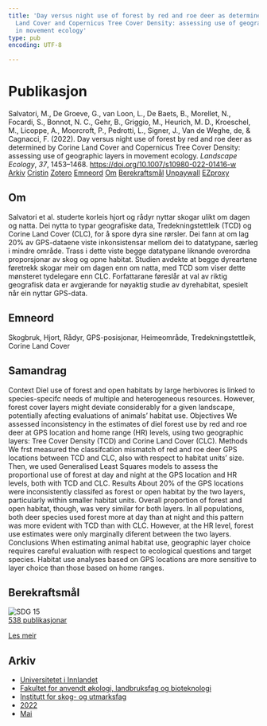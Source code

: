 ```yaml
---
title: 'Day versus night use of forest by red and roe deer as determined by Corine
  Land Cover and Copernicus Tree Cover Density: assessing use of geographic layers
  in movement ecology'
type: pub
encoding: UTF-8

---
```

<h1>Publikasjon</h1>
<article id="csl-bib-container-5GW9QU8L" class="csl-bib-container">
  <div class="csl-bib-body"> <div class="csl-entry">Salvatori, M., De Groeve, G., van Loon, L., De Baets, B., Morellet, N., Focardi, S., Bonnot, N. C., Gehr, B., Griggio, M., Heurich, M. D., Kroeschel, M., Licoppe, A., Moorcroft, P., Pedrotti, L., Signer, J., Van de Weghe, de, &#38; Cagnacci, F. (2022). Day versus night use of forest by red and roe deer as determined by Corine Land Cover and Copernicus Tree Cover Density: assessing use of geographic layers in movement ecology. <i>Landscape Ecology</i>, <i>37</i>, 1453–1468. <a href="https://doi.org/10.1007/s10980-022-01416-w">https://doi.org/10.1007/s10980-022-01416-w</a></div> </div>
  <div class="csl-bib-buttons">
    <a href="#taxonomy-article-5GW9QU8L" alt="archive" class="csl-bib-button">Arkiv</a>
    <a href="https://app.cristin.no/results/show.jsf?id=2027226" alt="Cristin" class="csl-bib-button">Cristin</a>
    <a href="http://zotero.org/groups/5881554/items/5GW9QU8L" alt="Zotero" class="csl-bib-button">Zotero</a>
    <a href="#keywords-article-5GW9QU8L" alt="keywords" class="csl-bib-button">Emneord</a>
    <a href="#about-article-5GW9QU8L" alt="about_pub" class="csl-bib-button">Om</a>
    <a href="#sdg-article-5GW9QU8L" alt="sdg" class="csl-bib-button">Berekraftsmål</a>
    <a href="https://link.springer.com/content/pdf/10.1007/s10980-022-01416-w.pdf" alt="Unpaywall" class="csl-bib-button">Unpaywall</a>
    <a href="https://link.springer.com/content/pdf/10.1007/s10980-022-01416-w.pdf" alt="EZproxy" class="csl-bib-button">EZproxy</a>
  </div>
  <div id="csl-bib-meta-container-5GW9QU8L"></div>
</article>
<div id="csl-bib-meta-5GW9QU8L" class="csl-bib-meta">
  <article id="about-article-5GW9QU8L" class="about_pub-article">
    <h1>Om</h1>
    Salvatori et al. studerte korleis hjort og rådyr nyttar skogar ulikt om dagen og natta. Dei nytta to typar geografiske data, Tredekningstettleik (TCD) og Corine Land Cover (CLC), for å spore dyra sine rørsler. Dei fann at om lag 20% av GPS-dataene viste inkonsistensar mellom dei to datatypane, særleg i mindre område. Trass i dette viste begge datatypane liknande overordna proporsjonar av skog og opne habitat. Studien avdekte at begge dyreartene føretrekk skogar meir om dagen enn om natta, med TCD som viser dette mønsteret tydelegare enn CLC. Forfattarane føreslår at val av riktig geografisk data er avgjerande for nøyaktig studie av dyrehabitat, spesielt når ein nyttar GPS-data.
  </article>
  <article id="keywords-article-5GW9QU8L" class="keywords-article">
    <h1>Emneord</h1>
    Skogbruk, Hjort, Rådyr, GPS-posisjonar, Heimeområde, Tredekningstettleik, Corine Land Cover
  </article>
  <article id="abstract-article-5GW9QU8L" class="abstract-article">
    <h1>Samandrag</h1>
    Context  
Diel use of forest and open habitats by large herbivores is linked to species-specifc needs of multiple and heterogeneous resources. However, forest cover layers might deviate considerably for a given landscape, potentially afecting evaluations of animals’ habitat use. 
Objectives We assessed inconsistency in the estimates of diel forest use by red and roe deer at GPS location and home range (HR) levels, using two geographic layers: Tree Cover Density (TCD) and Corine Land Cover (CLC). 
Methods We frst measured the classifcation mismatch of red and roe deer GPS locations between TCD and CLC, also with respect to habitat units’ size. Then, we used Generalised Least Squares models to assess the proportional use of forest at day and night at the GPS location and HR levels, both with TCD and CLC. 
Results About 20% of the GPS locations were inconsistently classifed as forest or open habitat by the two layers, particularly within smaller habitat units. Overall proportion of forest and open habitat, though, was very similar for both layers. In all populations, both deer species used forest more at day than at night and this pattern was more evident with TCD than with CLC. However, at the HR level, forest use estimates were only marginally diferent between the 
two layers. 
Conclusions When estimating animal habitat use, geographic layer choice requires careful evaluation with respect to ecological questions and target species. Habitat use analyses based on GPS locations are more sensitive to layer choice than those based on home ranges.
  </article>
  <article id="sdg-article-5GW9QU8L" class="sdg-article">
    <h1>Berekraftsmål</h1>
    <div class="sdg-container"><div id="sdg15" class="sdg">
        <img src="{{< params subfolder >}}images/sdg/sdg15_nn.png" class="image" alt="SDG 15">
        <div class="sdg-overlay">
          <a href="{{< params subfolder >}}nn/archive/?sdg=15#archive" class="sdg-publication-count"><span>538</span> publikasjonar</a>
          <p><a href="https://fn.no/om-fn/fns-baerekraftsmaal/livet-paa-land?lang=nno-NO" class="sdg-read-more">Les meir</a></p>
        </div>
      </div></div>
  </article>
  <article id="taxonomy-article-5GW9QU8L" class="taxonomy-article">
    <h1>Arkiv</h1>
    <ul>
      <li><a href="{{< params subfolder >}}nn/archive/?key=3DCRN523">Universitetet i Innlandet</a></li>
      <li><a href="{{< params subfolder >}}nn/archive/?key=T77LXH6D">Fakultet for anvendt økologi, landbruksfag og bioteknologi</a></li>
      <li><a href="{{< params subfolder >}}nn/archive/?key=7TRARPE3">Institutt for skog- og utmarksfag</a></li>
      <li><a href="{{< params subfolder >}}nn/archive/?key=H9K9UC39">2022</a></li>
      <li><a href="{{< params subfolder >}}nn/archive/?key=YAL942HZ">Mai</a></li>
    </ul>
  </article>
</div>
